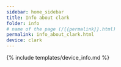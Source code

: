```yaml
---
sidebar: home_sidebar
title: Info about clark
folder: info
# name of the page (/{{permalink}}.html)
permalink: info_about_clark.html
device: clark
---
```

{% include templates/device_info.md %}
